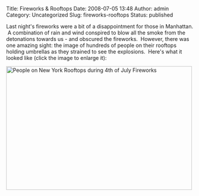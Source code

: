 Title: Fireworks & Rooftops
Date: 2008-07-05 13:48
Author: admin
Category: Uncategorized
Slug: fireworks-rooftops
Status: published

Last night's fireworks were a bit of a disappointment for those in Manhattan.  A combination of rain and wind conspired to blow all the smoke from the detonations towards us - and obscured the fireworks.  However, there was one amazing sight: the image of hundreds of people on their rooftops holding umbrellas as they strained to see the explosions.  Here's what it looked like (click the image to enlarge it):

[<img src="{static}/images/2008/07/rooftops.jpg" title="People on New York Rooftops during 4th of July Fireworks" class="aligncenter size-full " width="500" height="333" />]({static}/images/2008/07/rooftops.jpg)

